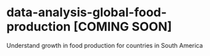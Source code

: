 # data-analysis-global-food-production [COMING SOON]
Understand growth in food production for countries in South America
